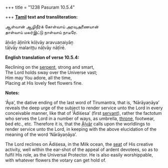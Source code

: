 +++
title = "1238 Pasuram 10.5.4"

+++
**[Tamil](/definition/tamil#history "show Tamil definitions") text and transliteration:**

ஆள்வான் ஆழிநீர்க் கோள்வாய் அரவுஅணையான்  
தாள்வாய் மலர்இட்டு நாள்வாய் நாடீரே.

āḷvāṉ āḻinīrk kōḷvāy aravuaṇaiyāṉ  
tāḷvāy malariṭṭu nāḷvāy nāṭīrē.

**English translation of verse 10.5.4:**

Reclining on the [serpent](/definition/serpent#history "show serpent definitions"), strong and smart,  
The Lord holds sway over the Universe vast;  
Him may You adore, all the time,  
Placing at His lovely feet flowers fine.

**Notes:**

‘Āya’, the dative ending of the last word of Tirumantra, that is, ‘Nārāyaṇāya’ reveals the deep urge of the subject to render service unto the Lord in every conceivable manner, like that of ‘Ādiśesa’ (first [servant](/definition/servant#history "show servant definitions")), rather the factotum who serves the Lord in a number of ways, as umbrella, [throne](/definition/throne#history "show throne definitions"), footwear, bed etc., etc. Therefore it is, that the [Āḻvār](/definition/aḻvar#vaishnavism "show Āḻvār definitions") calls upon the worldlings to render service unto the Lord, in keeping with the above elucidation of the meaning of the word ‘Nārāyaṇāya’.

The Lord reclines on Ādiśesa, in the Milk ocean, the [seat](/definition/seat#history "show seat definitions") of His creative activity, well within the ear-shot of the appeal of ardent devotees, so as to fulfil His role, as the Universal Protector. He is also easily worshippable, with whatever flowers the votary can get hold of.


